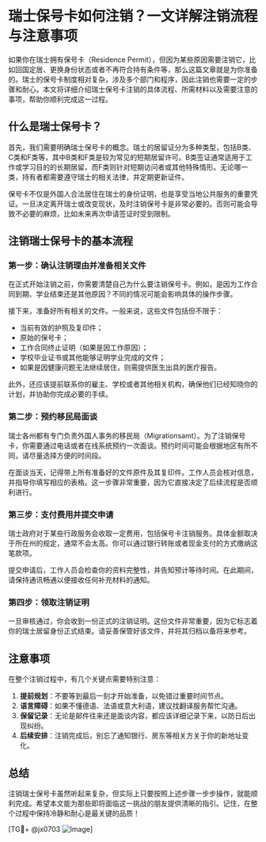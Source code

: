 # 瑞士保号卡如何注销？一文详解注销流程与注意事项

如果你在瑞士拥有保号卡（Residence Permit），但因为某些原因需要注销它，比如回国定居、更换身份状态或者不再符合持有条件等，那么这篇文章就是为你准备的。瑞士的保号卡制度相对复杂，涉及多个部门和程序，因此注销也需要一定的步骤和耐心。本文将详细介绍瑞士保号卡注销的具体流程、所需材料以及需要注意的事项，帮助你顺利完成这一过程。

## 什么是瑞士保号卡？

首先，我们需要明确瑞士保号卡的概念。瑞士的居留证分为多种类型，包括B类、C类和F类等，其中B类和F类是较为常见的短期居留许可。B类签证通常适用于工作或学习目的的长期居留，而F类则针对短期访问者或其他特殊情形。无论哪一类，持有者都需要遵守瑞士的相关法律，并定期更新证件。

保号卡不仅是外国人合法居住在瑞士的身份证明，也是享受当地公共服务的重要凭证。一旦决定离开瑞士或改变现状，及时注销保号卡是非常必要的。否则可能会导致不必要的麻烦，比如未来再次申请签证时受到限制。

## 注销瑞士保号卡的基本流程

### 第一步：确认注销理由并准备相关文件
在正式开始注销之前，你需要清楚自己为什么要注销保号卡。例如，是因为工作合同到期、学业结束还是其他原因？不同的情况可能会影响具体的操作步骤。

接下来，准备好所有相关的文件。一般来说，这些文件包括但不限于：
- 当前有效的护照及复印件；
- 原始的保号卡；
- 工作合同终止证明（如果是因工作原因）；
- 学校毕业证书或其他能够证明学业完成的文件；
- 如果是因健康问题无法继续居住，则需提供医生出具的医疗报告。

此外，还应该提前联系你的雇主、学校或者其他相关机构，确保他们已经知晓你的计划，并协助你完成必要的手续。

### 第二步：预约移民局面谈
瑞士各州都有专门负责外国人事务的移民局（Migrationsamt）。为了注销保号卡，你需要通过电话或者在线系统预约一次面谈。预约时间可能会根据地区有所不同，请尽量选择方便的时间段。

在面谈当天，记得带上所有准备好的文件原件及其复印件。工作人员会核对信息，并指导你填写相应的表格。这一步骤非常重要，因为它直接决定了后续流程是否顺利进行。

### 第三步：支付费用并提交申请
瑞士政府对于某些行政服务会收取一定费用，包括保号卡注销服务。具体金额取决于所在州的规定，通常不会太高。你可以通过银行转账或者现金支付的方式缴纳这笔款项。

提交申请后，工作人员会检查你的资料完整性，并告知预计等待时间。在此期间，请保持通讯畅通以便接收任何补充材料的通知。

### 第四步：领取注销证明
一旦审核通过，你会收到一份正式的注销证明。这份文件非常重要，因为它标志着你的瑞士居留身份正式结束。请妥善保管好该文件，并将其归档以备将来参考。

## 注意事项

在整个注销过程中，有几个关键点需要特别注意：

1. **提前规划**：不要等到最后一刻才开始准备，以免错过重要时间节点。
2. **语言障碍**：如果不懂德语、法语或意大利语，建议找翻译服务帮忙沟通。
3. **保留记录**：无论是邮件往来还是面谈内容，都应该详细记录下来，以防日后出现纠纷。
4. **后续安排**：注销完成后，别忘了通知银行、房东等相关方关于你的新地址变化。

## 总结

注销瑞士保号卡虽然听起来复杂，但实际上只要按照上述步骤一步步操作，就能顺利完成。希望本文能为那些即将面临这一挑战的朋友提供清晰的指引。记住，在整个过程中保持冷静和耐心是最关键的品质！

[TG💪+ @jx0703 ![Image](https://github.com/user-attachments/assets/dbca1d08-cadb-493c-b0ec-ad6f7a83f270)]